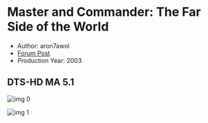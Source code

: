 # Master and Commander: The Far Side of the World

* Author: aron7awol
* [Forum Post](https://www.avsforum.com/threads/bass-eq-for-filtered-movies.2995212/post-56746688)
* Production Year: 2003

## DTS-HD MA 5.1

![img 0](https://i.imgur.com/GHuO5Bk.jpg)

![img 1](https://i.imgur.com/bZEJbFL.png)

